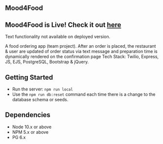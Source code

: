 ## Mood4Food

## Mood4Food is Live! Check it out [here](https://mood4food-laurtann.herokuapp.com/) 
Text functionality not available on deployed version.

A food ordering app (team project). After an order is placed, the restaurant & user are updated of order status via text message and preparation time is dynamically rendered on the confirmation page 
Tech Stack: Twilio, Express, JS, EJS, PostgreSQL, Bootstrap & jQuery.

## Getting Started
- Run the server: `npm run local`
- Use the `npm run db:reset` command each time there is a change to the database schema or seeds.

## Dependencies

- Node 10.x or above
- NPM 5.x or above
- PG 6.x
